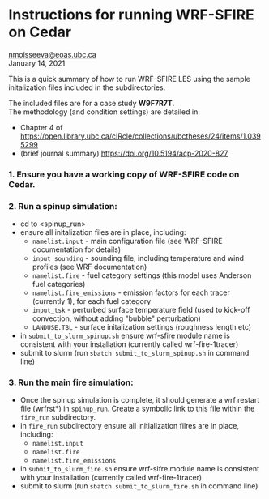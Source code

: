 # Instructions for running WRF-SFIRE on Cedar

nmoisseeva@eoas.ubc.ca \
January 14, 2021

This is a quick summary of how to run WRF-SFIRE LES using the sample initalization files included in the subdirectories.

The included files are for a case study **W9F7R7T**. \
The methodology (and condition settings) are detailed in:
* Chapter 4 of https://open.library.ubc.ca/cIRcle/collections/ubctheses/24/items/1.0395299 
* (brief journal summary)  https://doi.org/10.5194/acp-2020-827 

### 1. Ensure you have a working copy of WRF-SFIRE code on Cedar. 

### 2. Run a spinup simulation: 
* cd to <spinup_run>
* ensure all initalization files are in place, including:
	- `namelist.input` - main configuration file (see WRF-SFIRE documentation for details)
	- `input_sounding` - sounding file, including temperature and wind profiles (see WRF documentation)
	- `namelist.fire` - fuel category settings (this model uses Anderson fuel categories)
	- `namelist.fire_emissions` - emission factors for each tracer (currently 1), for each fuel category
	- `input_tsk` - perturbed surface temperature field (used to kick-off convection, without adding "bubble" perturbation)
	- `LANDUSE.TBL` - surface initalization settings (roughness length etc) 
* in `submit_to_slurm_spinup.sh` ensure wrf-sfire module name is consistent with your installation (currently called wrf-fire-1tracer)
* submit to slurm (run `sbatch submit_to_slurm_spinup.sh` in command line)

### 3. Run the main fire simulation:
*  Once the spinup simulation is complete, it should generate a wrf restart file (wrfrst*) in `spinup_run`. Create a symbolic link to this file within the `fire_run` subdirectory. 
* in `fire_run` subdirectory ensure all initialization filres are in place, including:
	- `namelist.input`
	- `namelist.fire`
	- `namelist.fire_emissions`
* in `submit_to_slurm_fire.sh` ensure wrf-sifre module name is consistent with your installation (currently called wrf-fire-1tracer) 
* submit to slurm (run `sbatch submit_to_slurm_fire.sh` in command line)



